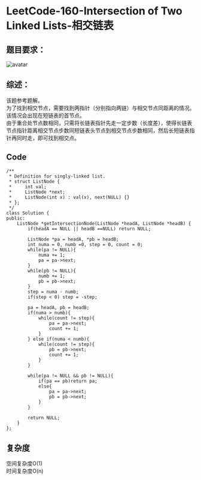 # LeetCode-160-Intersection of Two Linked Lists-相交链表

## 题目要求：
![avatar](https:///github.com/JakeChanFangZiyuan20/MyLeetCode/blob/master/img/160.png)


## 综述：
该题参考题解。  
为了找到相交节点，需要找到两指针（分别指向两链）与相交节点同距离的情况。该情况会出现在短链表的首节点。  
由于重合处节点数相同，只需将长链表指针先走一定步数（长度差），使得长链表节点指针距离相交节点步数同短链表头节点到相交节点步数相同，然后长短链表指针再同时走，即可找到相交点。  


## Code
```
/**
 * Definition for singly-linked list.
 * struct ListNode {
 *     int val;
 *     ListNode *next;
 *     ListNode(int x) : val(x), next(NULL) {}
 * };
 */
class Solution {
public:
    ListNode *getIntersectionNode(ListNode *headA, ListNode *headB) {
        if(headA == NULL || headB ==NULL) return NULL;

        ListNode *pa = headA, *pb = headB;
        int numa = 0, numb =0, step = 0, count = 0;
        while(pa != NULL){
            numa += 1;
            pa = pa->next;
        }
        while(pb != NULL){
            numb += 1;
            pb = pb->next;
        }
        step = numa - numb;
        if(step < 0) step = -step;

        pa = headA, pb = headB;
        if(numa > numb){
            while(count != step){
                pa = pa->next;
                count += 1;
            }
        } else if(numa < numb){
            while(count != step){
                pb = pb->next;
                count += 1;
            }
        }

        while(pa != NULL && pb != NULL){
            if(pa == pb)return pa;
            else{
                pa = pa->next;
                pb = pb->next;
            }
        }

        return NULL;
    }
};
```


## 复杂度
空间复杂度O(1)  
时间复杂度O(n)
